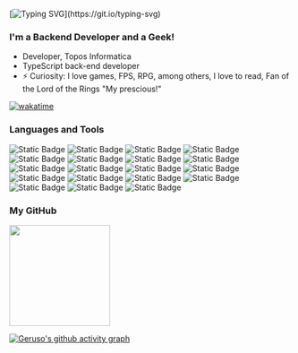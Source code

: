 [![Typing SVG](https://readme-typing-svg.demolab.com?font=Fira+Code&pause=1000&color=219037&width=435&lines=Hello+There%2C+I'm+Victor+Geruso+%F0%9F%91%8B;welcome+to+my+profile!)](https://git.io/typing-svg)

### I'm a Backend Developer and a Geek!

- Developer, Topos Informatica
- TypeScript back-end developer
- ⚡ Curiosity: I love games, FPS, RPG, among others, I love to read, Fan of the Lord of the Rings "My prescious!"

[![wakatime](https://wakatime.com/badge/user/ea23585a-b22a-499a-b003-910668d5c474.svg)](https://wakatime.com/@ea23585a-b22a-499a-b003-910668d5c474)

### Languages and Tools

![Static Badge](https://img.shields.io/badge/typescript-blue?logo=typescript&labelColor=black) ![Static Badge](https://img.shields.io/badge/javascript-F0DB4F?logo=javascript&labelColor=black) ![Static Badge](https://img.shields.io/badge/shellscript-black?logo=shell&logoColor=white&labelColor=black) ![Static Badge](https://img.shields.io/badge/react-61DBFB?logo=react&labelColor=black) ![Static Badge](https://img.shields.io/badge/next-000000?logo=next.js&labelColor=black) ![Static Badge](https://img.shields.io/badge/gatsby-663399?logo=gatsby&logoColor=663399&labelColor=black) ![Static Badge](https://img.shields.io/badge/angular-B52E31?logo=angular&logoColor=B52E31&labelColor=black) ![Static Badge](https://img.shields.io/badge/node-3C873A?logo=node.js&labelColor=black) ![Static Badge](https://img.shields.io/badge/express-black?logo=express&labelColor=black) ![Static Badge](https://img.shields.io/badge/nest-B52E31?logo=nestjs&logoColor=B52E31&labelColor=black) ![Static Badge](https://img.shields.io/badge/jest-darkred?logo=jest&logoColor=darkred&labelColor=black) ![Static Badge](https://img.shields.io/badge/sequelize-blue?logo=sequelize&labelColor=black) ![Static Badge](https://img.shields.io/badge/prisma-gray?logo=prisma&labelColor=black) ![Static Badge](https://img.shields.io/badge/postgresql-darkblue?logo=postgresql&labelColor=black) ![Static Badge](https://img.shields.io/badge/mysql-lightblue?logo=mysql&logoColor=lightblue&labelColor=black) ![Static Badge](https://img.shields.io/badge/mongodb-3C873A?logo=mongodb&labelColor=black) ![Static Badge](https://img.shields.io/badge/docker-blue?logo=docker&labelColor=black) ![Static Badge](https://img.shields.io/badge/linux-yellow?logo=linux&logoColor=white&labelColor=black&color=black) ![Static Badge](https://img.shields.io/badge/git-F05032?logo=git&labelColor=black)

### My GitHub
<div>
  <a href="https://github.com/vgeruso">
  <img height="180em" src="https://github-readme-stats.vercel.app/api/top-langs/?username=vgeruso&layout=compact&langs_count=7&theme=dark"/>
</div>
    
[![Geruso's github activity graph](https://github-readme-activity-graph.vercel.app/graph?username=vgeruso&theme=github-compact)](https://github.com/ashutosh00710/github-readme-activity-graph)
